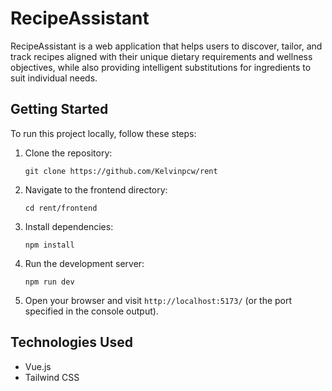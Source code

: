 # RecipeAssistant

RecipeAssistant is a web application that helps users to discover, tailor, and track recipes aligned with their unique dietary requirements and wellness objectives, while also providing intelligent substitutions for ingredients to suit individual needs.

## Getting Started

To run this project locally, follow these steps:

1. Clone the repository:
   ```
   git clone https://github.com/Kelvinpcw/rent
   ```

2. Navigate to the frontend directory:
   ```
   cd rent/frontend
   ```

3. Install dependencies:
   ```
   npm install
   ```

4. Run the development server:
   ```
   npm run dev
   ```

5. Open your browser and visit `http://localhost:5173/` (or the port specified in the console output).

## Technologies Used

- Vue.js
- Tailwind CSS
